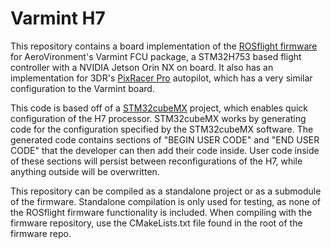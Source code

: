 # Varmint H7

This repository contains a board implementation of the [ROSflight firmware](https://github.com/rosflight/rosflight_firmware) for AeroVironment's Varmint FCU package, a STM32H753 based flight controller with a NVIDIA Jetson Orin NX on board. It also has an implementation for 3DR's [PixRacer Pro](https://docs.3dr.com/autopilots/pixracer-pro/#downloads) autopilot, which has a very similar configuration to the Varmint board.

This code is based off of a [STM32cubeMX](https://www.st.com/en/development-tools/stm32cubemx.html) project, which enables quick configuration of the H7 processor. STM32cubeMX works by generating code for the configuration specified by the STM32cubeMX software. The generated code contains sections of "BEGIN USER CODE" and "END USER CODE" that the developer can then add their code inside. User code inside of these sections will persist between reconfigurations of the H7, while anything outside will be overwritten.

This repository can be compiled as a standalone project or as a submodule of the firmware. Standalone compilation is only used for testing, as none of the ROSflight firmware functionality is included. When compiling with the firmware repository, use the CMakeLists.txt file found in the root of the firmware repo.
